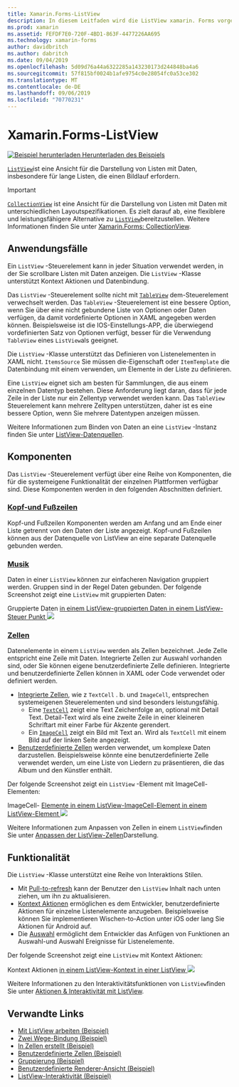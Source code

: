 ```yaml
---
title: Xamarin.Forms-ListView
description: In diesem Leitfaden wird die ListView xamarin. Forms vorgestellt, die zum Darstellen von Daten in interaktiven Listen verwendet werden kann.
ms.prod: xamarin
ms.assetid: FEFDF7E0-720F-4BD1-863F-4477226AA695
ms.technology: xamarin-forms
author: davidbritch
ms.author: dabritch
ms.date: 09/04/2019
ms.openlocfilehash: 5d09d76a44a6322285a143230173d244848ba4a6
ms.sourcegitcommit: 57f815bf0024b1afe9754c0e28054fc0a53ce302
ms.translationtype: MT
ms.contentlocale: de-DE
ms.lasthandoff: 09/06/2019
ms.locfileid: "70770231"
---
```

# <a name="xamarinforms-listview"></a>Xamarin.Forms-ListView

[![Beispiel herunterladen](~/media/shared/download.png) Herunterladen des Beispiels](https://docs.microsoft.com/samples/xamarin/xamarin-forms-samples/workingwithlistview)

[`ListView`](xref:Xamarin.Forms.ListView)ist eine Ansicht für die Darstellung von Listen mit Daten, insbesondere für lange Listen, die einen Bildlauf erfordern.

> [!IMPORTANT]
> [`CollectionView`](xref:Xamarin.Forms.CollectionView) ist eine Ansicht für die Darstellung von Listen mit Daten mit unterschiedlichen Layoutspezifikationen. Es zielt darauf ab, eine flexiblere und leistungsfähigere Alternative zu [`ListView`](xref:Xamarin.Forms.ListView)bereitzustellen. Weitere Informationen finden Sie unter [Xamarin.Forms: CollectionView](~/xamarin-forms/user-interface/collectionview/index.md).

## <a name="use-cases"></a>Anwendungsfälle

Ein `ListView` -Steuerelement kann in jeder Situation verwendet werden, in der Sie scrollbare Listen mit Daten anzeigen. Die `ListView` -Klasse unterstützt Kontext Aktionen und Datenbindung.

Das `ListView` -Steuerelement sollte nicht mit [`TableView`](~/xamarin-forms/user-interface/tableview.md) dem-Steuerelement verwechselt werden. Das `TableView` -Steuerelement ist eine bessere Option, wenn Sie über eine nicht gebundene Liste von Optionen oder Daten verfügen, da damit vordefinierte Optionen in XAML angegeben werden können. Beispielsweise ist die IOS-Einstellungs-APP, die überwiegend vordefinierten Satz von Optionen verfügt, besser für die Verwendung `TableView` eines `ListView`als geeignet.

Die `ListView` -Klasse unterstützt das Definieren von Listenelementen in XAML nicht. `ItemsSource` Sie müssen die-Eigenschaft oder `ItemTemplate` die Datenbindung mit einem verwenden, um Elemente in der Liste zu definieren.

Eine `ListView` eignet sich am besten für Sammlungen, die aus einem einzelnen Datentyp bestehen. Diese Anforderung liegt daran, dass für jede Zeile in der Liste nur ein Zellentyp verwendet werden kann. Das `TableView` Steuerelement kann mehrere Zelltypen unterstützen, daher ist es eine bessere Option, wenn Sie mehrere Datentypen anzeigen müssen.

Weitere Informationen zum Binden von Daten an eine `ListView` -Instanz finden Sie unter [ListView-Datenquellen](~/xamarin-forms/user-interface/listview/data-and-databinding.md).

## <a name="components"></a>Komponenten
Das `ListView` -Steuerelement verfügt über eine Reihe von Komponenten, die für die systemeigene Funktionalität der einzelnen Plattformen verfügbar sind. Diese Komponenten werden in den folgenden Abschnitten definiert.

### <a name="headers-and-footerscustomizing-list-appearancemdheaders-and-footers"></a>[Kopf-und Fußzeilen](customizing-list-appearance.md#headers-and-footers)

Kopf-und Fußzeilen Komponenten werden am Anfang und am Ende einer Liste getrennt von den Daten der Liste angezeigt. Kopf-und Fußzeilen können aus der Datenquelle von ListView an eine separate Datenquelle gebunden werden.

### <a name="groupscustomizing-list-appearancemdgrouping"></a>[Musik](customizing-list-appearance.md#grouping)

Daten in einer `ListView` können zur einfacheren Navigation gruppiert werden. Gruppen sind in der Regel Daten gebunden. Der folgende Screenshot zeigt eine `ListView` mit gruppierten Daten:

Gruppierte Daten [in einem ListView-gruppierten Daten in einem ListView-Steuer Punkt ![](images/grouping-depth-cropped.png)](images/grouping-depth.png#lightbox "")

### <a name="cellscustomizing-cell-appearancemd"></a>[Zellen](customizing-cell-appearance.md)

Datenelemente in einem `ListView` werden als Zellen bezeichnet. Jede Zelle entspricht eine Zeile mit Daten. Integrierte Zellen zur Auswahl vorhanden sind, oder Sie können eigene benutzerdefinierte Zelle definieren. Integrierte und benutzerdefinierte Zellen können in XAML oder Code verwendet oder definiert werden.

- [Integrierte Zellen](customizing-cell-appearance.md#built-in-cells), wie z `TextCell` . b. und `ImageCell`, entsprechen systemeigenen Steuerelementen und sind besonders leistungsfähig.
  - Eine [`TextCell`](customizing-cell-appearance.md#textcell) zeigt eine Text Zeichenfolge an, optional mit Detail Text. Detail-Text wird als eine zweite Zeile in einer kleineren Schriftart mit einer Farbe für Akzente gerendert.
  - Ein [`ImageCell`](customizing-cell-appearance.md#imagecell) zeigt ein Bild mit Text an. Wird als `TextCell` mit einem Bild auf der linken Seite angezeigt.
- [Benutzerdefinierte Zellen](customizing-cell-appearance.md#customcells) werden verwendet, um komplexe Daten darzustellen. Beispielsweise könnte eine benutzerdefinierte Zelle verwendet werden, um eine Liste von Liedern zu präsentieren, die das Album und den Künstler enthält.

Der folgende Screenshot zeigt ein `ListView` -Element mit ImageCell-Elementen:

ImageCell- [Elemente in einem ListView-ImageCell-Element in einem ListView-Element ![](images/image-cell-default-cropped.png)](images/image-cell-default.png#lightbox "")

Weitere Informationen zum Anpassen von Zellen in einem `ListView`finden Sie unter [Anpassen der ListView-Zellen](customizing-cell-appearance.md)Darstellung.

## <a name="functionality"></a>Funktionalität
Die `ListView` -Klasse unterstützt eine Reihe von Interaktions Stilen.

- Mit [Pull-to-refresh](interactivity.md#pull-to-refresh) kann der Benutzer den `ListView` Inhalt nach unten ziehen, um ihn zu aktualisieren.
- [Kontext Aktionen](interactivity.md#context-actions) ermöglichen es dem Entwickler, benutzerdefinierte Aktionen für einzelne Listenelemente anzugeben. Beispielsweise können Sie implementieren Wischen-to-Action unter iOS oder lang Sie Aktionen für Android auf.
- Die [Auswahl](interactivity.md#selectiontaps) ermöglicht dem Entwickler das Anfügen von Funktionen an Auswahl-und Auswahl Ereignisse für Listenelemente.

Der folgende Screenshot zeigt eine `ListView` mit Kontext Aktionen:

Kontext Aktionen [in einem ListView-Kontext in einer ListView ![](images/context-default-cropped.png)](images/context-default.png#lightbox "")

Weitere Informationen zu den Interaktivitätsfunktionen von `ListView`finden Sie unter [Aktionen & Interaktivität mit ListView](interactivity.md).

## <a name="related-links"></a>Verwandte Links

- [Mit ListView arbeiten (Beispiel)](https://docs.microsoft.com/samples/xamarin/xamarin-forms-samples/workingwithlistview)
- [Zwei Wege-Bindung (Beispiel)](https://docs.microsoft.com/samples/xamarin/xamarin-forms-samples/userinterface-listview-switchentrytwobinding)
- [In Zellen erstellt (Beispiel)](https://docs.microsoft.com/samples/xamarin/xamarin-forms-samples/userinterface-listview-builtincells)
- [Benutzerdefinierte Zellen (Beispiel)](https://docs.microsoft.com/samples/xamarin/xamarin-forms-samples/userinterface-listview-customcells)
- [Gruppierung (Beispiel)](https://docs.microsoft.com/samples/xamarin/xamarin-forms-samples/userinterface-listview-grouping)
- [Benutzerdefinierte Renderer-Ansicht (Beispiel)](https://docs.microsoft.com/samples/xamarin/xamarin-forms-samples/workingwithlistviewnative/)
- [ListView-Interaktivität (Beispiel)](https://docs.microsoft.com/samples/xamarin/xamarin-forms-samples/userinterface-listview-interactivity)
